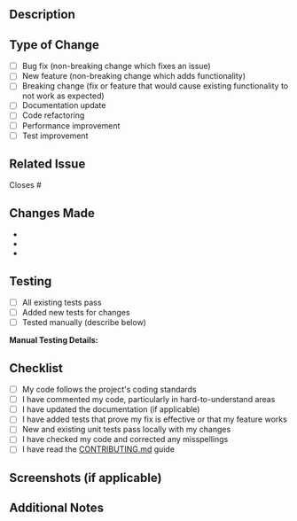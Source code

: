 ## Description
<!-- Provide a brief description of the changes in this PR -->

## Type of Change
<!-- Mark the relevant option with an "x" -->

- [ ] Bug fix (non-breaking change which fixes an issue)
- [ ] New feature (non-breaking change which adds functionality)
- [ ] Breaking change (fix or feature that would cause existing functionality to not work as expected)
- [ ] Documentation update
- [ ] Code refactoring
- [ ] Performance improvement
- [ ] Test improvement

## Related Issue
<!-- Link to the issue this PR addresses, if applicable -->
Closes #

## Changes Made
<!-- List the main changes made in this PR -->

- 
- 
- 

## Testing
<!-- Describe the tests you ran to verify your changes -->

- [ ] All existing tests pass
- [ ] Added new tests for changes
- [ ] Tested manually (describe below)

**Manual Testing Details:**


## Checklist
<!-- Mark completed items with an "x" -->

- [ ] My code follows the project's coding standards
- [ ] I have commented my code, particularly in hard-to-understand areas
- [ ] I have updated the documentation (if applicable)
- [ ] I have added tests that prove my fix is effective or that my feature works
- [ ] New and existing unit tests pass locally with my changes
- [ ] I have checked my code and corrected any misspellings
- [ ] I have read the [CONTRIBUTING.md](../CONTRIBUTING.md) guide

## Screenshots (if applicable)
<!-- Add screenshots to help explain your changes -->

## Additional Notes
<!-- Any additional information that reviewers should know -->
